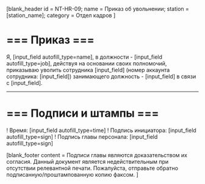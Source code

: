 [blank_header
id = NT-HR-09;
name = Приказ об увольнении;
station = [station_name];
category = Отдел кадров
]

# === Приказ ===

Я, [input_field autofill_type=name], в должности - [input_field autofill_type=job], действуя на основании своих полномочий,
приказываю уволить сотрудника [input_field] (номер аккаунта сотрудника: [input_field]) занимающего должность - [input_field]
в связи с [input_field].

---


# === Подписи и штампы ===

! Время: [input_field autofill_type=time]
! Подпись инициатора: [input_field autofill_type=sign]
! Подпись главы персонала: [input_field autofill_type=sign]

[blank_footer
content = Подписи главы являются доказательством их согласия.
Данный документ является недействительным при отсутствии релевантной печати.
Пожалуйста, отправьте обратно подписанную/проштампованную копию факсом.
]
